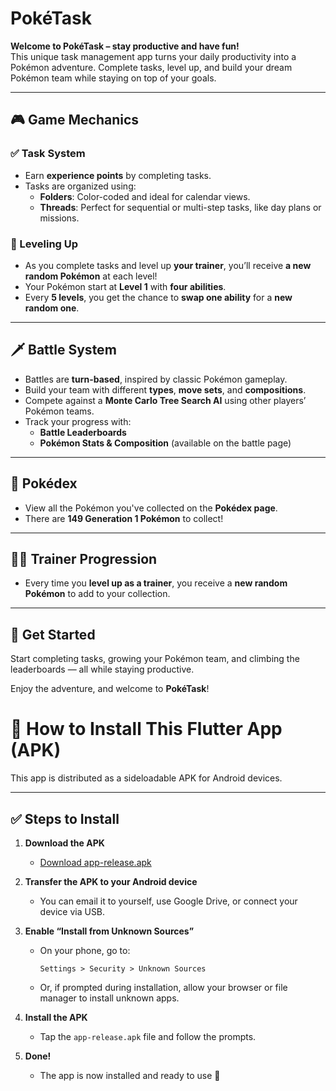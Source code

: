 # PokéTask

**Welcome to PokéTask – stay productive and have fun!**  
This unique task management app turns your daily productivity into a Pokémon adventure. Complete tasks, level up, and build your dream Pokémon team while staying on top of your goals.

---

## 🎮 Game Mechanics

### ✅ Task System
- Earn **experience points** by completing tasks.
- Tasks are organized using:
  - **Folders**: Color-coded and ideal for calendar views.
  - **Threads**: Perfect for sequential or multi-step tasks, like day plans or missions.

### 🔄 Leveling Up
- As you complete tasks and level up **your trainer**, you’ll receive **a new random Pokémon** at each level!
- Your Pokémon start at **Level 1** with **four abilities**.
- Every **5 levels**, you get the chance to **swap one ability** for a **new random one**.

---

## 🗡️ Battle System

- Battles are **turn-based**, inspired by classic Pokémon gameplay.
- Build your team with different **types**, **move sets**, and **compositions**.
- Compete against a **Monte Carlo Tree Search AI** using other players’ Pokémon teams.
- Track your progress with:
  - **Battle Leaderboards**
  - **Pokémon Stats & Composition** (available on the battle page)

---

## 📖 Pokédex

- View all the Pokémon you've collected on the **Pokédex page**.
- There are **149 Generation 1 Pokémon** to collect!

---

## 🧑‍🎓 Trainer Progression

- Every time you **level up as a trainer**, you receive a **new random Pokémon** to add to your collection.

---

## 🙌 Get Started

Start completing tasks, growing your Pokémon team, and climbing the leaderboards — all while staying productive.

Enjoy the adventure, and welcome to **PokéTask**!


# 📱 How to Install This Flutter App (APK)

This app is distributed as a sideloadable APK for Android devices.

---

## ✅ Steps to Install

1. **Download the APK**
   - [Download app-release.apk](https://github.com/ryanjewik/poketask/releases/download/v1.1.4/app-release.apk)

2. **Transfer the APK to your Android device**
   - You can email it to yourself, use Google Drive, or connect your device via USB.

3. **Enable “Install from Unknown Sources”**
   - On your phone, go to:
     ```
     Settings > Security > Unknown Sources
     ```
   - Or, if prompted during installation, allow your browser or file manager to install unknown apps.

4. **Install the APK**
   - Tap the `app-release.apk` file and follow the prompts.

5. **Done!**
   - The app is now installed and ready to use 🎉




